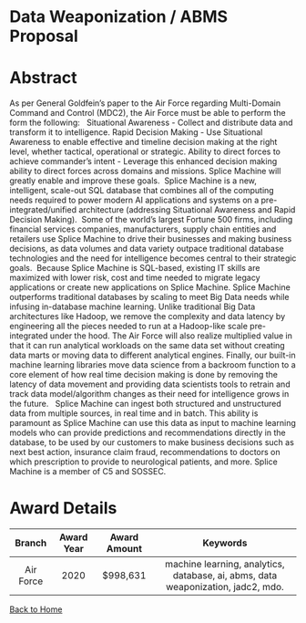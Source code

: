 
Data Weaponization / ABMS Proposal
==================================

# Abstract


As per General Goldfein’s paper to the Air Force regarding Multi-Domain Command and Control (MDC2), the Air Force must be able to perform the form the following:   Situational Awareness - Collect and distribute data and transform it to intelligence. Rapid Decision Making - Use Situational Awareness to enable effective and timeline decision making at the right level, whether tactical, operational or strategic. Ability to direct forces to achieve commander’s intent - Leverage this enhanced decision making ability to direct forces across domains and missions. Splice Machine will greatly enable and improve these goals.  Splice Machine is a new, intelligent, scale-out SQL database that combines all of the computing needs required to power modern AI applications and systems on a pre-integrated/unified architecture (addressing Situational Awareness and Rapid Decision Making).  Some of the world’s largest Fortune 500 firms, including financial services companies, manufacturers, supply chain entities and retailers use Splice Machine to drive their businesses and making business decisions, as data volumes and data variety outpace traditional database technologies and the need for intelligence becomes central to their strategic goals.  Because Splice Machine is SQL-based, existing IT skills are maximized with lower risk, cost and time needed to migrate legacy applications or create new applications on Splice Machine. Splice Machine outperforms traditional databases by scaling to meet Big Data needs while infusing in-database machine learning. Unlike traditional Big Data architectures like Hadoop, we remove the complexity and data latency by engineering all the pieces needed to run at a Hadoop-like scale pre-integrated under the hood. The Air Force will also realize multiplied value in that it can run analytical workloads on the same data set without creating data marts or moving data to different analytical engines. Finally, our built-in machine learning libraries move data science from a backroom function to a core element of how real time decision making is done by removing the latency of data movement and providing data scientists tools to retrain and track data model/algorithm changes as their need for intelligence grows in the future.   Splice Machine can ingest both structured and unstructured data from multiple sources, in real time and in batch. This ability is paramount as Splice Machine can use this data as input to machine learning models who can provide predictions and recommendations directly in the database, to be used by our customers to make business decisions such as next best action, insurance claim fraud, recommendations to doctors on which prescription to provide to neurological patients, and more. Splice Machine is a member of C5 and SOSSEC.  

# Award Details

|Branch|Award Year|Award Amount|Keywords|
| :---: | :---: | :---: | :---: |
|Air Force|2020|$998,631|machine learning, analytics, database, ai, abms, data weaponization, jadc2, mdo.|
  
  


[Back to Home](https://github.com/chrischow/dod_sbir_awards#1626)